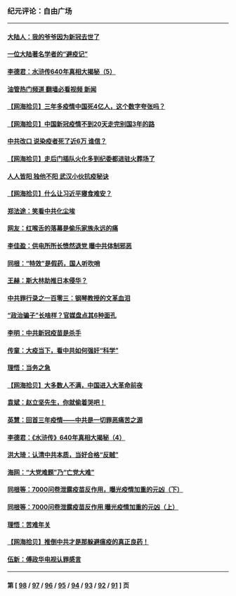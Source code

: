 ### 纪元评论：自由广场
---
#### [大陆人：我的爷爷因为新冠去世了](../../pages/nsc993/n13911813.md?01210330) 
#### [一位大陆著名学者的“避疫记”](../../pages/nsc993/n13910818.md?01210330) 
#### [李德君：水浒传640年真相大揭秘（5）](../../pages/nsc993/n13910762.md?01210330) 
#### [油管热门频道 翻墙必看视频 新闻](ok?01210330)
#### [【网海拾贝】三年多疫情中国死4亿人，这个数字夸张吗？](../../pages/nsc993/n13910014.md?01210330) 
#### [【网海拾贝】中国新冠疫情不到20天走完别国3年的路](../../pages/nsc993/n13909874.md?01210330) 
#### [中共改口 说染疫者死了近6万 谁信？](../../pages/nsc993/n13909190.md?01210330) 
#### [【网海拾贝】走后门插队火化多到纪委都进驻火葬场了](../../pages/nsc993/n13908847.md?01210330) 
#### [人人皆阳 独他不阳 武汉小伙抗疫秘诀](../../pages/nsc993/n13908649.md?01210330) 
#### [【网海拾贝】什么让习近平寝食难安？](../../pages/nsc993/n13907971.md?01210330) 
#### [郑法途：笑看中共化尘埃](../../pages/nsc993/n13908320.md?01210330) 
#### [网友：红喉舌的落幕是偷乐家族永远的痛](../../pages/nsc993/n13907887.md?01210330) 
#### [李佳盈：供电所所长愤然退党 曝中共体制邪恶](../../pages/nsc993/n13907773.md?01210330) 
#### [同根：“特效”是假药，国人听吹哨](../../pages/nsc993/n13907441.md?01210330) 
#### [王赫：斯大林助推日本侵华？](../../pages/nsc993/n13907493.md?01210330) 
#### [中共罪行录之一百零三：钢琴教授的文革血泪](../../pages/nsc993/n13907424.md?01210330) 
#### [“政治骗子”长啥样？官媒盘点其6种面孔](../../pages/nsc993/n13907349.md?01210330) 
#### [李明：中共新冠疫苗是杀手](../../pages/nsc993/n13906803.md?01210330) 
#### [传童：大疫当下，看中共如何强奸“科学”](../../pages/nsc993/n13906819.md?01210330) 
#### [理悟：当务之急](../../pages/nsc993/n13906801.md?01210330) 
#### [【网海拾贝】大多数人不满，中国进入大革命前夜](../../pages/nsc993/n13906786.md?01210330) 
#### [袁斌：赵立坚先生，你就偷着哭吧！](../../pages/nsc993/n13906775.md?01210330) 
#### [英慧：回首三年疫情——中共是一切罪恶痛苦之源](../../pages/nsc993/n13906161.md?01210330) 
#### [李德君：《水浒传》640年真相大揭秘（4）](../../pages/nsc993/n13906321.md?01210330) 
#### [洪大琦：认清中共本质，当好合格“反贼”](../../pages/nsc993/n13905942.md?01210330) 
#### [海网：“大党难题”乃“亡党大难”](../../pages/nsc993/n13905910.md?01210330) 
#### [同根等：7000问卷泄露疫苗反作用，曝光疫情加重的元凶（下）](../../pages/nsc993/n13905251.md?01210330) 
#### [同根等：7000问卷泄露疫苗反作用 曝光疫情加重的元凶（上）](../../pages/nsc993/n13904267.md?01210330) 
#### [理悟：苦难年关](../../pages/nsc993/n13904266.md?01210330) 
#### [【网海拾贝】推倒中共才是那躲避瘟疫的真正良药！](../../pages/nsc993/n13904240.md?01210330) 
#### [伍新：傅政华电视认罪感言](../../pages/nsc993/n13902996.md?01210330) 

---
#### 第 [ [98](./98.md?01210330) / [97](./97.md?01210330) / [96](./96.md?01210330) / [95](./95.md?01210330) / [94](./94.md?01210330) / [93](./93.md?01210330) / [92](./92.md?01210330) / [91](./91.md?01210330) ] 页
